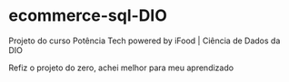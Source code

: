 # ecommerce-sql-DIO

Projeto do curso Potência Tech powered by iFood | Ciência de Dados da DIO

Refiz o projeto do zero, achei melhor para meu aprendizado
